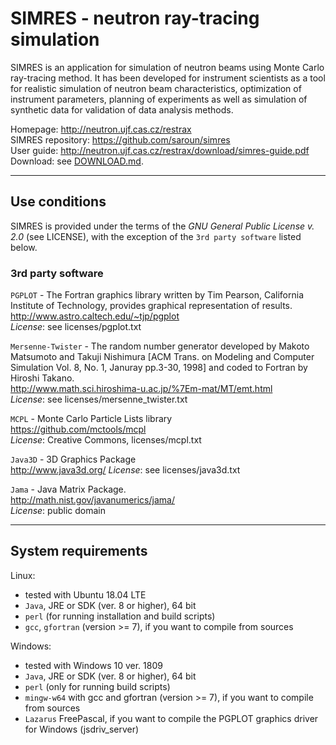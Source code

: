 # SIMRES - neutron ray-tracing simulation

SIMRES is an application for simulation of neutron beams using Monte Carlo ray-tracing method. It has been developed for instrument scientists as a tool for realistic simulation of neutron beam characteristics, optimization of instrument parameters, planning of experiments as well as simulation of synthetic data for validation of data analysis methods. 

Homepage: http://neutron.ujf.cas.cz/restrax   
SIMRES repository: https://github.com/saroun/simres  
User guide: http://neutron.ujf.cas.cz/restrax/download/simres-guide.pdf  
Download: see [DOWNLOAD.md](DOWNLOAD.md).  

-----------------------------------------------------------------

## Use conditions

SIMRES is provided under the terms of the *GNU General Public License v. 2.0* (see LICENSE), with the exception of the `3rd party software` listed below. 

### 3rd party software

`PGPLOT` - The Fortran graphics library written by Tim Pearson, California Institute of Technology, provides graphical representation of results.  
http://www.astro.caltech.edu/~tjp/pgplot  
*License*: see licenses/pgplot.txt

`Mersenne-Twister` - The random number generator developed by Makoto Matsumoto and Takuji Nishimura [ACM Trans. on Modeling and Computer Simulation Vol. 8, No. 1, Januray pp.3-30, 1998] and coded to Fortran by Hiroshi Takano.  
http://www.math.sci.hiroshima-u.ac.jp/%7Em-mat/MT/emt.html  
*License*: see licenses/mersenne_twister.txt

`MCPL` - Monte Carlo Particle Lists library   
https://github.com/mctools/mcpl  
*License*: Creative Commons, licenses/mcpl.txt

`Java3D` - 3D Graphics Package  
http://www.java3d.org/
*License*: see licenses/java3d.txt

`Jama` - Java Matrix Package.   
http://math.nist.gov/javanumerics/jama/  
*License*: public domain

-----------------------------------------------------------------

## System requirements

Linux: 
- tested with Ubuntu 18.04 LTE
- `Java`, JRE or SDK (ver. 8 or higher), 64 bit
- `perl` (for running installation and build scripts)
- `gcc`, `gfortran` (version >= 7), if you want to compile from sources

Windows:
- tested with Windows 10 ver. 1809 
- `Java`, JRE or SDK (ver. 8 or higher), 64 bit
- `perl` (only for running build scripts)
- `mingw-w64` with gcc and gfortran (version >= 7), if you want to compile from sources
- `Lazarus` FreePascal, if you want to compile the PGPLOT graphics driver for Windows (jsdriv_server) 
